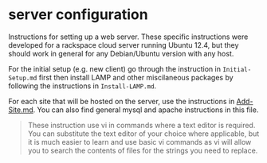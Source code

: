 server configuration
====================

Instructions for setting up a web server. These specific instructions were 
developed for a rackspace cloud server running Ubuntu 12.4, but they should
work in general for any Debian/Ubuntu version with any host.

For the initial setup (e.g. new client) go through the instruction in 
`Initial-Setup.md` first then install LAMP and other miscilaneous packages by
following the instructions in `Install-LAMP.md`.

For each site that will be hosted on the server, use the instructions in 
[Add-Site.md](Add-Site.md). You can also find general mysql and apache instructions in this
file.

> These instruction use vi in commands where a text editor is required. You can
> substitute the text editor of your choice where applicable, but it is much 
> easier to learn and use basic vi commands as vi will allow you to search the 
> contents of files for the strings you need to replace.
